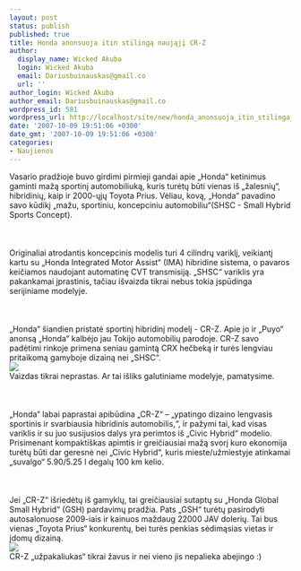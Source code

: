 ```yaml
---
layout: post
status: publish
published: true
title: Honda anonsuoja itin stilingą naująjį CR-Z
author:
  display_name: Wicked Akuba
  login: Wicked Akuba
  email: Dariusbuinauskas@gmail.co
  url: ''
author_login: Wicked Akuba
author_email: Dariusbuinauskas@gmail.co
wordpress_id: 581
wordpress_url: http://localhost/site/new/honda_anonsuoja_itin_stilinga_naujaji_cr_z/
date: '2007-10-09 19:51:06 +0300'
date_gmt: '2007-10-09 19:51:06 +0300'
categories:
- Naujienos
---
```

<p>Vasario pradžioje buvo girdimi pirmieji gandai apie „Honda“ ketinimus gaminti mažą sportinį automobiliuką, kuris turėtų būti vienas iš „žalesnių“, hibridinių, kaip ir 2000-ųjų Toyota Prius. Vėliau, kovą, „Honda“ pavadino savo kūdikį „mažu, sportiniu, koncepciniu automobiliu“(SHSC - Small Hybrid Sports Concept).<br />
<br><br />
<br>Originaliai atrodantis koncepcinis modelis turi 4 cilindrų variklį, veikiantį kartu su „Honda Integrated Motor Assist“ (IMA) hibridine sistema, o pavaros keičiamos naudojant automatinę CVT transmisiją. „SHSC“ variklis yra pakankamai įprastinis, tačiau išvaizda tikrai nebus tokia įspūdinga serijiniame modelyje.<br />
<br><br />
<br>„Honda“  šiandien pristatė sportinį hibridinį modelį - CR-Z. Apie jo ir „Puyo“ anonsą „Honda“ kalbėjo jau Tokijo automobilių parodoje. CR-Z savo padėtimi rinkoje primena seniau gamintą CRX hečbeką ir turės lengviau pritaikomą gamyboje dizainą nei „SHSC“.<br><img src=" http://www.ipix.lt/out.php/i261520_6254largecrz1.jpg"><br><span class="saltinis">Vaizdas tikrai neprastas. Ar tai išliks galutiniame modelyje, pamatysime.</span><br />
<br><br />
<br>„Honda“ labai paprastai apibūdina „CR-Z“ – „ypatingo dizaino lengvasis sportinis ir svarbiausia hibridinis automobilis,“, ir pažymi tai, kad visas variklis ir su juo susijusios dalys yra perimtos iš „Civic Hybrid“ modelio. Prisimenant kompaktiškas apimtis ir greičiausiai mažą svorį kuro ekonomija turėtų būti dar geresnė nei „Civic Hybrid“, kuris mieste/užmiestyje atinkamai „suvalgo“ 5.90/5.25 l degalų 100 km kelio.<br />
<br><br />
<br>Jei „CR-Z“ išriedėtų iš gamyklų, tai greičiausiai sutaptų su „Honda Global Small Hybrid“ (GSH) pardavimų pradžia. Pats „GSH“ turėtų pasirodyti autosalonuose 2009-iais ir kainuos maždaug 22000 JAV dolerių. Tai bus vienas „Toyota Prius“ konkurentų, bei turės penkias sėdimąsias vietas ir įdomų dizainą.<br><img src=" http://www.ipix.lt/out.php/i261521_6255largecrz2.jpg"><br><span class="saltinis">CR-Z „užpakaliukas“ tikrai žavus ir nei vieno jis nepalieka abejingo :)</span><br />
<br></p>
